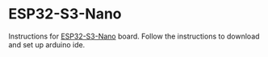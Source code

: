 # ESP32-S3-Nano

Instructions for [ESP32-S3-Nano](https://www.waveshare.com/wiki/ESP32-S3-Nano) board.
Follow the instructions to download and set up arduino ide.
